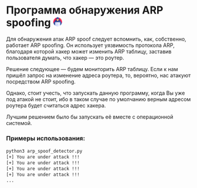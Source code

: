 # Программа обнаружения ARP spoofing <img align="" src="https://github.com/Maxsmile123/Maxsmile123/blob/333a0368f66c4b37dfefea27ff1833aba50d7ad3/res/hacker.png" height="25px" width="25px">

Для обнаружения атак ARP spoof следует вспомнить, как, собственно, работает ARP spoofing. Он использует уязвимость протокола ARP,
благодаря которой хакер может изменить ARP таблицу, заставив пользователя думать, что хакер — это роутер. 

Решение следующее — будем мониторить ARP таблицу. Если к нам пришёл запрос на изменение адреса роутера, то, вероятно, нас атакуют посредством ARP spoofing.

Однако, стоит учесть, что запускать данную программу, когда Вы уже под атакой не стоит, ибо в таком случае по умолчанию верным адресом роутера будет считаться адрес хакера.

Лучшим решением было бы запускать её вместе с операционной системой.

### Примеры использования:

```shell
python3 arp_spoof_detector.py
[+] You are under attack !!!
[+] You are under attack !!!
[+] You are under attack !!!
[+] You are under attack !!!
...
```




